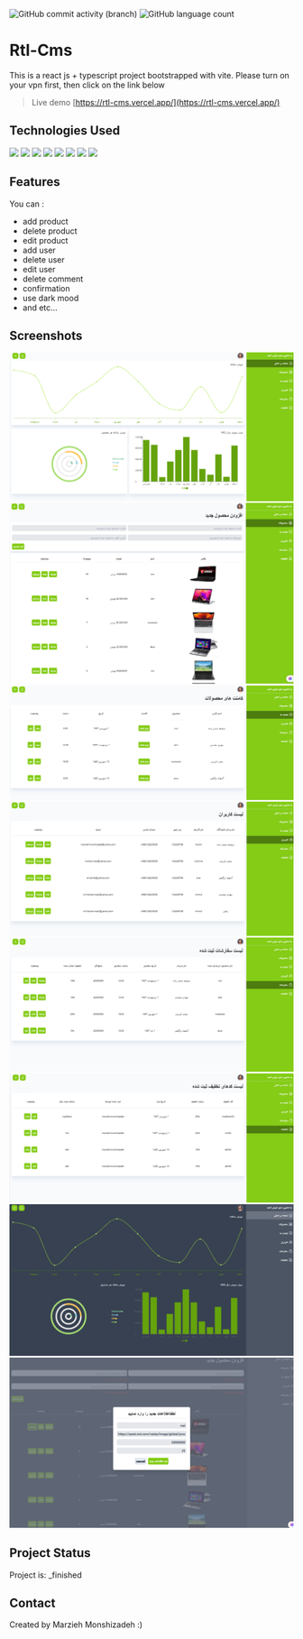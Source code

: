 
![GitHub commit activity (branch)](https://img.shields.io/github/commit-activity/y/marziyemonshizadeh/Rtl-Cms)
![GitHub language count](https://img.shields.io/github/languages/count/marziyemonshizadeh/Rtl-Cms)

# Rtl-Cms
This is a react js + typescript project bootstrapped with vite.
Please turn on your vpn first, then click on the link below
> Live demo [https://rtl-cms.vercel.app/](https://rtl-cms.vercel.app/)
## Technologies Used

![](https://img.shields.io/badge/html5-%23E34F26.svg?style=for-the-badge&logo=html5&logoColor=white)  ![](https://img.shields.io/badge/css3-%231572B6.svg?style=for-the-badge&logo=css3&logoColor=white)
![](https://shields.io/badge/TypeScript-3178C6?logo=TypeScript&logoColor=FFF&style=flat-square)
![](https://img.shields.io/badge/-ReactJs-61DAFB?logo=react&logoColor=white&style=for-the-badge)
![](https://img.shields.io/badge/tailwindcss-0F172A?&logo=tailwindcss)
![](https://img.shields.io/badge/React_Router-CA4245?style=for-the-badge&logo=react-router&logoColor=white)
![](https://img.shields.io/badge/redux-%23593d88.svg?style=for-the-badge&logo=redux&logoColor=white)
![](https://img.shields.io/badge/vite-%23646CFF.svg?style=for-the-badge&logo=vite&logoColor=white)

## Features

You can :
- add product
- delete product
- edit product
- add user
- delete user
- edit user
- delete comment
- confirmation
- use dark mood
- and etc...

## Screenshots
![](./src/assets/1.png)
![](./src/assets/2.png)
![](./src/assets/3.png)
![](./src/assets/4.png)
![](./src/assets/5.png)
![](./src/assets/6.png)
![](./src/assets/7.png)
![](./src/assets/8.png)
## Project Status

Project is: _finished

## Contact

Created by Marzieh Monshizadeh :)

